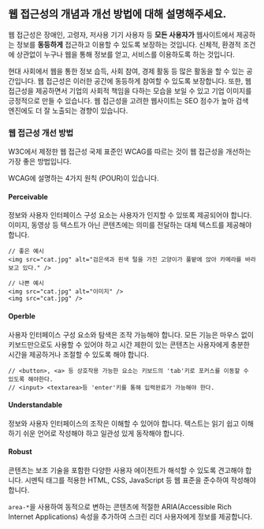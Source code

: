 ## 웹 접근성의 개념과 개선 방법에 대해 설명해주세요.

웹 접근성은 장애인, 고령자, 저사용 기기 사용자 등 **모든 사용자가** 웹사이트에서 제공하는 정보를 **동등하게** 접근하고 이용할 수 있도록 보장하는 것입니다.
신체적, 환경적 조건에 상관없이 누구나 웹을 통해 정보를 얻고, 서비스를 이용하도록 하는 것입니다.

현대 사회에서 웹을 통한 정보 습득, 사회 참여, 경제 활동 등 많은 활동을 할 수 있는 공간입니다. 웹 접근성은 이러한 공간에 동등하게 참여할 수 있도록 보장합니다.
또한, 웹 접근성을 제공하면서 기업의 사회적 책임을 다하는 모습을 보일 수 있고 기업 이미지를 긍정적으로 만들 수 있습니다.
웹 접근성을 고려한 웹사이트는 SEO 점수가 높아 검색 엔진에도 더 잘 노출되는 경향이 있습니다.

### 웹 접근성 개선 방법

W3C에서 제정한 웹 접근성 국제 표준인 WCAG를 따르는 것이 웹 접근성을 개선하는 가장 좋은 방법입니다.

WCAG에 설명하는 4가지 원칙 (POUR)이 있습니다.

#### Perceivable
정보와 사용자 인터페이스 구성 요소는 사용자가 인지할 수 있또록 제공되어야 합니다. 이미지, 동영상 등 텍스트가 아닌 콘텐츠에는 의미를 전달하는 대체 텍스트를 제공해야 합니다.
```
// 좋은 예시
<img src="cat.jpg" alt="검은색과 흰색 털을 가진 고양이가 풀밭에 앉아 카메라를 바라보고 있다." />

// 나쁜 예시
<img src="cat.jpg" alt="이미지" />
<img src="cat.jpg" />
```

#### Operble
사용자 인터페이스 구성 요소와 탐색은 조작 가능해야 합니다.
모든 기능은 마우스 없이 키보드만으로도 사용할 수 있어야 하고 시간 제한이 있는 콘텐츠는 사용자에게 충분한 시간을 제공하거나 조절할 수 있도록 해야 합니다.
```
// <button>, <a> 등 상호작용 가능한 요소는 키보드의 'tab'키로 포커스를 이동할 수 있도록 해야한다.
// <input> <textarea>등 'enter'키를 통해 입력완료가 가능해야 한다.
```

#### Understandable
정보와 사용자 인터페이스의 조작은 이해할 수 있어야 합니다.
텍스트는 읽기 쉽고 이해하기 쉬운 언어로 작성해야 하고 일관성 있게 동작해야 합니다.

#### Robust
콘텐츠는 보조 기술을 포함한 다양한 사용자 에이전트가 해석할 수 있도록 견고해야 합니다.
시멘틱 태그를 적용한 HTML, CSS, JavaScript 등 웹 표준을 준수하여 작성해야 합니다.

`area-*`을 사용하여 동적으로 변하는 콘텐츠에 적절한 ARIA(Accessible Rich Internet Applications) 속성을 추가하여 스크린 리더 사용자에게 정보를 제공합니다.
